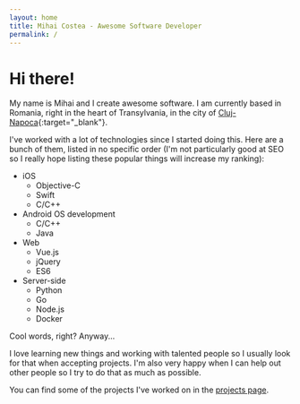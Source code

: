 ```yaml
---
layout: home
title: Mihai Costea - Awesome Software Developer
permalink: /
---
```


# Hi there!

My name is Mihai and I create awesome software. I am currently based in Romania, right in
the heart of Transylvania, in the city of [Cluj-Napoca](https://www.openstreetmap.org/#map=13/46.7701/23.5874){:target="_blank"}.

I've worked with a lot of technologies since I started doing this. Here are a bunch of them, 
listed in no specific order (I'm not particularly good at SEO so I really hope listing these 
popular things will increase my ranking):

* iOS
    * Objective-C
    * Swift
    * C/C++
* Android OS development
    * C/C++
    * Java
* Web
    * Vue.js
    * jQuery
    * ES6
* Server-side
    * Python
    * Go
    * Node.js
    * Docker

Cool words, right? Anyway...

I love learning new things and working with talented people so I usually look for that
when accepting projects. I'm also very happy when I can help out other people so I try 
to do that as much as possible.

You can find some of the projects I've worked on in the [projects page](/projects).
